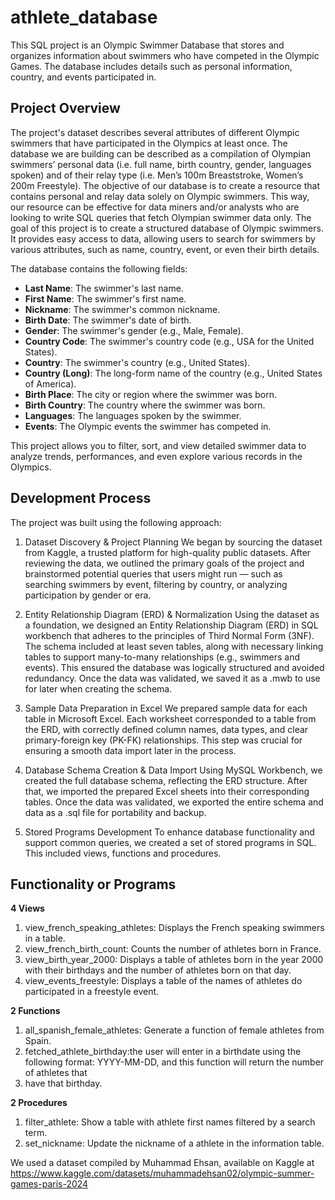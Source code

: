 # athlete_database
This SQL project is an Olympic Swimmer Database that stores and organizes information about swimmers who have competed in the Olympic Games. The database includes
details such as personal information, country, and events participated in.

## Project Overview
The project's dataset describes several attributes of different Olympic swimmers that have participated in the Olympics at least once. The database we are building
can be described as a compilation of Olympian swimmers’ personal data (i.e. full name, birth country, gender, languages spoken) and of their relay type (i.e. Men’s
100m Breaststroke, Women’s 200m Freestyle). The objective of our database is to create a resource that contains personal and relay data solely on Olympic swimmers.
This way, our resource can be effective for data miners and/or analysts who are looking to write SQL queries that fetch Olympian swimmer data only. The goal of
this project is to create a structured database of Olympic swimmers. It provides easy access to data, allowing users to search for swimmers by various
attributes, such as name, country, event, or even their birth details.

The database contains the following fields:

- **Last Name**: The swimmer's last name.
- **First Name**: The swimmer's first name.
- **Nickname**: The swimmer's common nickname.
- **Birth Date**: The swimmer's date of birth.
- **Gender**: The swimmer's gender (e.g., Male, Female).
- **Country Code**: The swimmer's country code (e.g., USA for the United States).
- **Country**: The swimmer's country (e.g., United States).
- **Country (Long)**: The long-form name of the country (e.g., United States of America).
- **Birth Place**: The city or region where the swimmer was born.
- **Birth Country**: The country where the swimmer was born.
- **Languages**: The languages spoken by the swimmer.
- **Events**: The Olympic events the swimmer has competed in.

This project allows you to filter, sort, and view detailed swimmer data to analyze trends, performances, and even explore various records in the Olympics.

## Development Process

The project was built using the following approach:

1. Dataset Discovery & Project Planning
We began by sourcing the dataset from Kaggle, a trusted platform for high-quality public datasets. After reviewing the data, we outlined the primary goals of the
project and brainstormed potential queries that users might run — such as searching swimmers by event, filtering by country, or analyzing participation by gender
or era.

3. Entity Relationship Diagram (ERD) & Normalization
Using the dataset as a foundation, we designed an Entity Relationship Diagram (ERD) in SQL workbench that adheres to the principles of Third Normal Form (3NF). The
schema included at least seven tables, along with necessary linking tables to support many-to-many relationships (e.g., swimmers and events). This ensured the
database was logically structured and avoided redundancy. Once the data was validated, we saved it as a .mwb to use for later when creating the schema.

4. Sample Data Preparation in Excel
We prepared sample data for each table in Microsoft Excel. Each worksheet corresponded to a table from the ERD, with correctly defined column names, data types,
and clear primary-foreign key (PK-FK) relationships. This step was crucial for ensuring a smooth data import later in the process.

5. Database Schema Creation & Data Import
Using MySQL Workbench, we created the full database schema, reflecting the ERD structure. After that, we imported the prepared Excel sheets into their
corresponding tables. Once the data was validated, we exported the entire schema and data as a .sql file for portability and backup.

6. Stored Programs Development
To enhance database functionality and support common queries, we created a set of stored programs in SQL. This included views, functions and procedures. 


## Functionality or Programs

**4 Views**
1. view_french_speaking_athletes: Displays the French speaking swimmers in a table.
2. view_french_birth_count: Counts the number of athletes born in France.
3. view_birth_year_2000: Displays a table of athletes born in the year 2000 with their birthdays and the number of athletes born on that day.
4. view_events_freestyle: Displays a table of the names of athletes do participated in a freestyle event.


**2 Functions**
1. all_spanish_female_athletes: Generate a function of female athletes from Spain.
2. fetched_athlete_birthday:the user will enter in a birthdate using the following format: YYYY-MM-DD, and this function will return the number of athletes that
3. have that birthday. 



**2 Procedures**
1. filter_athlete: Show a table with athlete first names filtered by a search term.
2. set_nickname: Update the nickname of a athlete in the information table.



We used a dataset compiled by Muhammad Ehsan, available on Kaggle at https://www.kaggle.com/datasets/muhammadehsan02/olympic-summer-games-paris-2024


